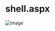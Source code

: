 # shell.aspx
![image](https://github.com/DOMBUSTERS/webshells/assets/159576755/5bf75f68-cc0a-40a4-b896-234e9bfce41b)
